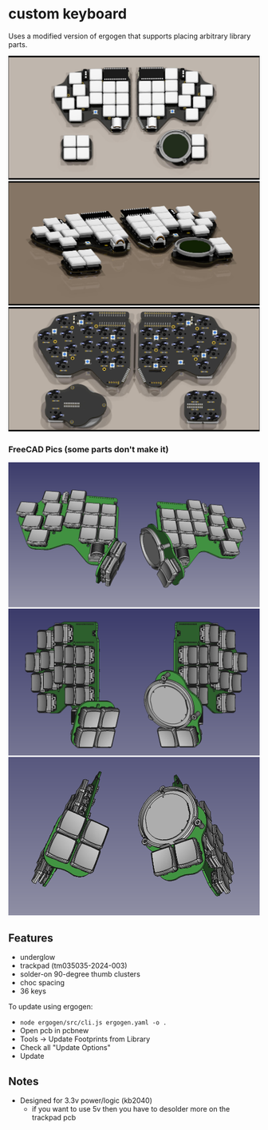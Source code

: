 # custom keyboard

Uses a modified version of ergogen that supports placing arbitrary library parts.

![Top Down](images/topdown.jpg)
![Tilted](images/tilted.jpg)
![Bottom](images/bottom.jpg)
### FreeCAD Pics (some parts don't make it)
![Flat Orthographic](images/flat-orthographic.png)
![Tented Orthographic](images/tent-orthographic.png)
![Tented Perspective](images/tent-perspective.png)

## Features
- underglow
- trackpad (tm035035-2024-003)
- solder-on 90-degree thumb clusters
- choc spacing
- 36 keys

To update using ergogen:
- `node ergogen/src/cli.js ergogen.yaml -o .`
- Open pcb in pcbnew
- Tools -> Update Footprints from Library
- Check all "Update Options"
- Update

## Notes
- Designed for 3.3v power/logic (kb2040)
    - if you want to use 5v then you have to desolder more on the trackpad pcb
